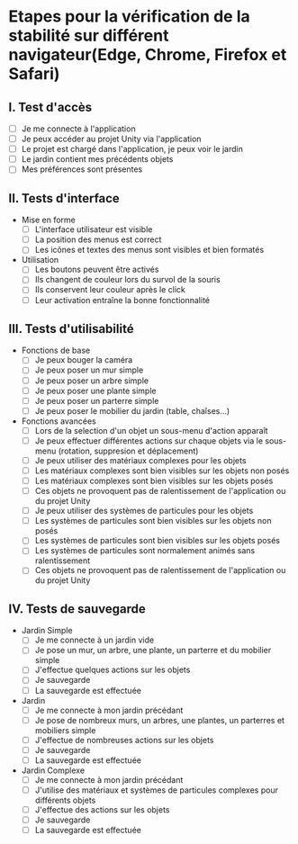 # Etapes pour la vérification de la stabilité sur différent navigateur(Edge, Chrome, Firefox et Safari)

## I.    Test d'accès
   - [ ] Je me connecte à l'application
   - [ ] Je peux accéder au projet Unity via l'application
   - [ ] Le projet est chargé dans l'application, je peux voir le jardin
   - [ ] Le jardin contient mes précédents objets
   - [ ] Mes préférences sont présentes
  
## II.   Tests d'interface
   - Mise en forme
     - [ ] L'interface utilisateur est visible
     - [ ] La position des menus est correct
     - [ ] Les icônes et textes des menus sont visibles et bien formatés
   - Utilisation
     - [ ] Les boutons peuvent être activés
     - [ ] Ils changent de couleur lors du survol de la souris
     - [ ] Ils conservent leur couleur après le click
     - [ ] Leur activation entraîne la bonne fonctionnalité
          
## III.  Tests d'utilisabilité
   - Fonctions de base
     - [ ] Je peux bouger la caméra
     - [ ] Je peux poser un mur simple
     - [ ] Je peux poser un arbre simple
     - [ ] Je peux poser une plante simple
     - [ ] Je peux poser un parterre simple
     - [ ] Je peux poser le mobilier du jardin (table, chaîses...)
   - Fonctions avancées
     - [ ] Lors de la selection d'un objet un sous-menu d'action apparaît
     - [ ] Je peux effectuer différentes actions sur chaque objets via le sous-menu (rotation, suppresion et déplacement)
     - [ ] Je peux utiliser des matériaux complexes pour les objets
     - [ ] Les matériaux complexes sont bien visibles sur les objets non posés
     - [ ] Les matériaux complexes sont bien visibles sur les objets posés
     - [ ] Ces objets ne provoquent pas de ralentissement de l'application ou du projet Unity
     - [ ] Je peux utiliser des systèmes de particules pour les objets
     - [ ] Les systèmes de particules sont bien visibles sur les objets non posés
     - [ ] Les systèmes de particules sont bien visibles sur les objets posés
     - [ ] Les systèmes de particules sont normalement animés sans ralentissement
     - [ ] Ces objets ne provoquent pas de ralentissement de l'application ou du projet Unity
          
## IV.   Tests de sauvegarde
   - Jardin Simple
     - [ ] Je me connecte à un jardin vide
     - [ ] Je pose un mur, un arbre, une plante, un parterre et du mobilier simple
     - [ ] J'effectue quelques actions sur les objets
     - [ ] Je sauvegarde
     - [ ] La sauvegarde est effectuée
   - Jardin
     - [ ] Je me connecte à mon jardin précédant
     - [ ] Je pose de nombreux murs, un arbres, une plantes, un parterres et mobiliers simple
     - [ ] J'effectue de nombreuses actions sur les objets
     - [ ] Je sauvegarde
     - [ ] La sauvegarde est effectuée
   - Jardin Complexe
     - [ ] Je me connecte à mon jardin précédant
     - [ ] J'utilise des matériaux et systèmes de particules complexes pour différents objets
     - [ ] J'effectue des actions sur les objets
     - [ ] Je sauvegarde
     - [ ] La sauvegarde est effectuée
